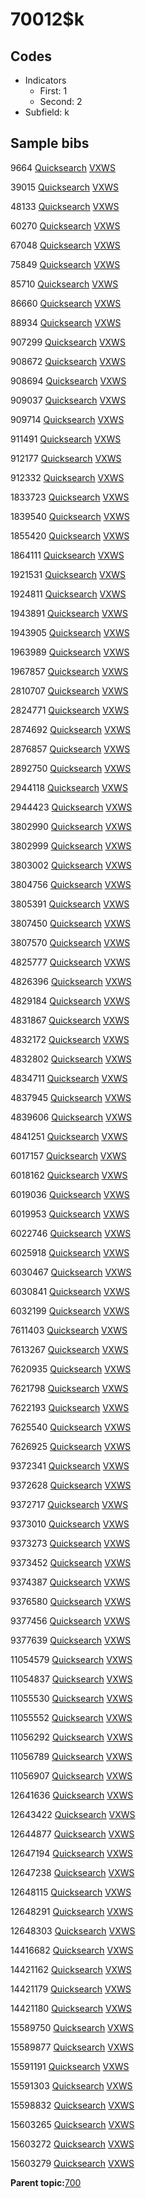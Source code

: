 # 70012$k

## Codes

-   Indicators
    -   First: 1
    -   Second: 2
-   Subfield: k

## Sample bibs

9664 [Quicksearch](https://search.library.yale.edu/catalog/9664) [VXWS](http://prodorbis.library.yale.edu:7014/vxws/GetHoldingsService?bibId=9664)

39015 [Quicksearch](https://search.library.yale.edu/catalog/39015) [VXWS](http://prodorbis.library.yale.edu:7014/vxws/GetHoldingsService?bibId=39015)

48133 [Quicksearch](https://search.library.yale.edu/catalog/48133) [VXWS](http://prodorbis.library.yale.edu:7014/vxws/GetHoldingsService?bibId=48133)

60270 [Quicksearch](https://search.library.yale.edu/catalog/60270) [VXWS](http://prodorbis.library.yale.edu:7014/vxws/GetHoldingsService?bibId=60270)

67048 [Quicksearch](https://search.library.yale.edu/catalog/67048) [VXWS](http://prodorbis.library.yale.edu:7014/vxws/GetHoldingsService?bibId=67048)

75849 [Quicksearch](https://search.library.yale.edu/catalog/75849) [VXWS](http://prodorbis.library.yale.edu:7014/vxws/GetHoldingsService?bibId=75849)

85710 [Quicksearch](https://search.library.yale.edu/catalog/85710) [VXWS](http://prodorbis.library.yale.edu:7014/vxws/GetHoldingsService?bibId=85710)

86660 [Quicksearch](https://search.library.yale.edu/catalog/86660) [VXWS](http://prodorbis.library.yale.edu:7014/vxws/GetHoldingsService?bibId=86660)

88934 [Quicksearch](https://search.library.yale.edu/catalog/88934) [VXWS](http://prodorbis.library.yale.edu:7014/vxws/GetHoldingsService?bibId=88934)

907299 [Quicksearch](https://search.library.yale.edu/catalog/907299) [VXWS](http://prodorbis.library.yale.edu:7014/vxws/GetHoldingsService?bibId=907299)

908672 [Quicksearch](https://search.library.yale.edu/catalog/908672) [VXWS](http://prodorbis.library.yale.edu:7014/vxws/GetHoldingsService?bibId=908672)

908694 [Quicksearch](https://search.library.yale.edu/catalog/908694) [VXWS](http://prodorbis.library.yale.edu:7014/vxws/GetHoldingsService?bibId=908694)

909037 [Quicksearch](https://search.library.yale.edu/catalog/909037) [VXWS](http://prodorbis.library.yale.edu:7014/vxws/GetHoldingsService?bibId=909037)

909714 [Quicksearch](https://search.library.yale.edu/catalog/909714) [VXWS](http://prodorbis.library.yale.edu:7014/vxws/GetHoldingsService?bibId=909714)

911491 [Quicksearch](https://search.library.yale.edu/catalog/911491) [VXWS](http://prodorbis.library.yale.edu:7014/vxws/GetHoldingsService?bibId=911491)

912177 [Quicksearch](https://search.library.yale.edu/catalog/912177) [VXWS](http://prodorbis.library.yale.edu:7014/vxws/GetHoldingsService?bibId=912177)

912332 [Quicksearch](https://search.library.yale.edu/catalog/912332) [VXWS](http://prodorbis.library.yale.edu:7014/vxws/GetHoldingsService?bibId=912332)

1833723 [Quicksearch](https://search.library.yale.edu/catalog/1833723) [VXWS](http://prodorbis.library.yale.edu:7014/vxws/GetHoldingsService?bibId=1833723)

1839540 [Quicksearch](https://search.library.yale.edu/catalog/1839540) [VXWS](http://prodorbis.library.yale.edu:7014/vxws/GetHoldingsService?bibId=1839540)

1855420 [Quicksearch](https://search.library.yale.edu/catalog/1855420) [VXWS](http://prodorbis.library.yale.edu:7014/vxws/GetHoldingsService?bibId=1855420)

1864111 [Quicksearch](https://search.library.yale.edu/catalog/1864111) [VXWS](http://prodorbis.library.yale.edu:7014/vxws/GetHoldingsService?bibId=1864111)

1921531 [Quicksearch](https://search.library.yale.edu/catalog/1921531) [VXWS](http://prodorbis.library.yale.edu:7014/vxws/GetHoldingsService?bibId=1921531)

1924811 [Quicksearch](https://search.library.yale.edu/catalog/1924811) [VXWS](http://prodorbis.library.yale.edu:7014/vxws/GetHoldingsService?bibId=1924811)

1943891 [Quicksearch](https://search.library.yale.edu/catalog/1943891) [VXWS](http://prodorbis.library.yale.edu:7014/vxws/GetHoldingsService?bibId=1943891)

1943905 [Quicksearch](https://search.library.yale.edu/catalog/1943905) [VXWS](http://prodorbis.library.yale.edu:7014/vxws/GetHoldingsService?bibId=1943905)

1963989 [Quicksearch](https://search.library.yale.edu/catalog/1963989) [VXWS](http://prodorbis.library.yale.edu:7014/vxws/GetHoldingsService?bibId=1963989)

1967857 [Quicksearch](https://search.library.yale.edu/catalog/1967857) [VXWS](http://prodorbis.library.yale.edu:7014/vxws/GetHoldingsService?bibId=1967857)

2810707 [Quicksearch](https://search.library.yale.edu/catalog/2810707) [VXWS](http://prodorbis.library.yale.edu:7014/vxws/GetHoldingsService?bibId=2810707)

2824771 [Quicksearch](https://search.library.yale.edu/catalog/2824771) [VXWS](http://prodorbis.library.yale.edu:7014/vxws/GetHoldingsService?bibId=2824771)

2874692 [Quicksearch](https://search.library.yale.edu/catalog/2874692) [VXWS](http://prodorbis.library.yale.edu:7014/vxws/GetHoldingsService?bibId=2874692)

2876857 [Quicksearch](https://search.library.yale.edu/catalog/2876857) [VXWS](http://prodorbis.library.yale.edu:7014/vxws/GetHoldingsService?bibId=2876857)

2892750 [Quicksearch](https://search.library.yale.edu/catalog/2892750) [VXWS](http://prodorbis.library.yale.edu:7014/vxws/GetHoldingsService?bibId=2892750)

2944118 [Quicksearch](https://search.library.yale.edu/catalog/2944118) [VXWS](http://prodorbis.library.yale.edu:7014/vxws/GetHoldingsService?bibId=2944118)

2944423 [Quicksearch](https://search.library.yale.edu/catalog/2944423) [VXWS](http://prodorbis.library.yale.edu:7014/vxws/GetHoldingsService?bibId=2944423)

3802990 [Quicksearch](https://search.library.yale.edu/catalog/3802990) [VXWS](http://prodorbis.library.yale.edu:7014/vxws/GetHoldingsService?bibId=3802990)

3802999 [Quicksearch](https://search.library.yale.edu/catalog/3802999) [VXWS](http://prodorbis.library.yale.edu:7014/vxws/GetHoldingsService?bibId=3802999)

3803002 [Quicksearch](https://search.library.yale.edu/catalog/3803002) [VXWS](http://prodorbis.library.yale.edu:7014/vxws/GetHoldingsService?bibId=3803002)

3804756 [Quicksearch](https://search.library.yale.edu/catalog/3804756) [VXWS](http://prodorbis.library.yale.edu:7014/vxws/GetHoldingsService?bibId=3804756)

3805391 [Quicksearch](https://search.library.yale.edu/catalog/3805391) [VXWS](http://prodorbis.library.yale.edu:7014/vxws/GetHoldingsService?bibId=3805391)

3807450 [Quicksearch](https://search.library.yale.edu/catalog/3807450) [VXWS](http://prodorbis.library.yale.edu:7014/vxws/GetHoldingsService?bibId=3807450)

3807570 [Quicksearch](https://search.library.yale.edu/catalog/3807570) [VXWS](http://prodorbis.library.yale.edu:7014/vxws/GetHoldingsService?bibId=3807570)

4825777 [Quicksearch](https://search.library.yale.edu/catalog/4825777) [VXWS](http://prodorbis.library.yale.edu:7014/vxws/GetHoldingsService?bibId=4825777)

4826396 [Quicksearch](https://search.library.yale.edu/catalog/4826396) [VXWS](http://prodorbis.library.yale.edu:7014/vxws/GetHoldingsService?bibId=4826396)

4829184 [Quicksearch](https://search.library.yale.edu/catalog/4829184) [VXWS](http://prodorbis.library.yale.edu:7014/vxws/GetHoldingsService?bibId=4829184)

4831867 [Quicksearch](https://search.library.yale.edu/catalog/4831867) [VXWS](http://prodorbis.library.yale.edu:7014/vxws/GetHoldingsService?bibId=4831867)

4832172 [Quicksearch](https://search.library.yale.edu/catalog/4832172) [VXWS](http://prodorbis.library.yale.edu:7014/vxws/GetHoldingsService?bibId=4832172)

4832802 [Quicksearch](https://search.library.yale.edu/catalog/4832802) [VXWS](http://prodorbis.library.yale.edu:7014/vxws/GetHoldingsService?bibId=4832802)

4834711 [Quicksearch](https://search.library.yale.edu/catalog/4834711) [VXWS](http://prodorbis.library.yale.edu:7014/vxws/GetHoldingsService?bibId=4834711)

4837945 [Quicksearch](https://search.library.yale.edu/catalog/4837945) [VXWS](http://prodorbis.library.yale.edu:7014/vxws/GetHoldingsService?bibId=4837945)

4839606 [Quicksearch](https://search.library.yale.edu/catalog/4839606) [VXWS](http://prodorbis.library.yale.edu:7014/vxws/GetHoldingsService?bibId=4839606)

4841251 [Quicksearch](https://search.library.yale.edu/catalog/4841251) [VXWS](http://prodorbis.library.yale.edu:7014/vxws/GetHoldingsService?bibId=4841251)

6017157 [Quicksearch](https://search.library.yale.edu/catalog/6017157) [VXWS](http://prodorbis.library.yale.edu:7014/vxws/GetHoldingsService?bibId=6017157)

6018162 [Quicksearch](https://search.library.yale.edu/catalog/6018162) [VXWS](http://prodorbis.library.yale.edu:7014/vxws/GetHoldingsService?bibId=6018162)

6019036 [Quicksearch](https://search.library.yale.edu/catalog/6019036) [VXWS](http://prodorbis.library.yale.edu:7014/vxws/GetHoldingsService?bibId=6019036)

6019953 [Quicksearch](https://search.library.yale.edu/catalog/6019953) [VXWS](http://prodorbis.library.yale.edu:7014/vxws/GetHoldingsService?bibId=6019953)

6022746 [Quicksearch](https://search.library.yale.edu/catalog/6022746) [VXWS](http://prodorbis.library.yale.edu:7014/vxws/GetHoldingsService?bibId=6022746)

6025918 [Quicksearch](https://search.library.yale.edu/catalog/6025918) [VXWS](http://prodorbis.library.yale.edu:7014/vxws/GetHoldingsService?bibId=6025918)

6030467 [Quicksearch](https://search.library.yale.edu/catalog/6030467) [VXWS](http://prodorbis.library.yale.edu:7014/vxws/GetHoldingsService?bibId=6030467)

6030841 [Quicksearch](https://search.library.yale.edu/catalog/6030841) [VXWS](http://prodorbis.library.yale.edu:7014/vxws/GetHoldingsService?bibId=6030841)

6032199 [Quicksearch](https://search.library.yale.edu/catalog/6032199) [VXWS](http://prodorbis.library.yale.edu:7014/vxws/GetHoldingsService?bibId=6032199)

7611403 [Quicksearch](https://search.library.yale.edu/catalog/7611403) [VXWS](http://prodorbis.library.yale.edu:7014/vxws/GetHoldingsService?bibId=7611403)

7613267 [Quicksearch](https://search.library.yale.edu/catalog/7613267) [VXWS](http://prodorbis.library.yale.edu:7014/vxws/GetHoldingsService?bibId=7613267)

7620935 [Quicksearch](https://search.library.yale.edu/catalog/7620935) [VXWS](http://prodorbis.library.yale.edu:7014/vxws/GetHoldingsService?bibId=7620935)

7621798 [Quicksearch](https://search.library.yale.edu/catalog/7621798) [VXWS](http://prodorbis.library.yale.edu:7014/vxws/GetHoldingsService?bibId=7621798)

7622193 [Quicksearch](https://search.library.yale.edu/catalog/7622193) [VXWS](http://prodorbis.library.yale.edu:7014/vxws/GetHoldingsService?bibId=7622193)

7625540 [Quicksearch](https://search.library.yale.edu/catalog/7625540) [VXWS](http://prodorbis.library.yale.edu:7014/vxws/GetHoldingsService?bibId=7625540)

7626925 [Quicksearch](https://search.library.yale.edu/catalog/7626925) [VXWS](http://prodorbis.library.yale.edu:7014/vxws/GetHoldingsService?bibId=7626925)

9372341 [Quicksearch](https://search.library.yale.edu/catalog/9372341) [VXWS](http://prodorbis.library.yale.edu:7014/vxws/GetHoldingsService?bibId=9372341)

9372628 [Quicksearch](https://search.library.yale.edu/catalog/9372628) [VXWS](http://prodorbis.library.yale.edu:7014/vxws/GetHoldingsService?bibId=9372628)

9372717 [Quicksearch](https://search.library.yale.edu/catalog/9372717) [VXWS](http://prodorbis.library.yale.edu:7014/vxws/GetHoldingsService?bibId=9372717)

9373010 [Quicksearch](https://search.library.yale.edu/catalog/9373010) [VXWS](http://prodorbis.library.yale.edu:7014/vxws/GetHoldingsService?bibId=9373010)

9373273 [Quicksearch](https://search.library.yale.edu/catalog/9373273) [VXWS](http://prodorbis.library.yale.edu:7014/vxws/GetHoldingsService?bibId=9373273)

9373452 [Quicksearch](https://search.library.yale.edu/catalog/9373452) [VXWS](http://prodorbis.library.yale.edu:7014/vxws/GetHoldingsService?bibId=9373452)

9374387 [Quicksearch](https://search.library.yale.edu/catalog/9374387) [VXWS](http://prodorbis.library.yale.edu:7014/vxws/GetHoldingsService?bibId=9374387)

9376580 [Quicksearch](https://search.library.yale.edu/catalog/9376580) [VXWS](http://prodorbis.library.yale.edu:7014/vxws/GetHoldingsService?bibId=9376580)

9377456 [Quicksearch](https://search.library.yale.edu/catalog/9377456) [VXWS](http://prodorbis.library.yale.edu:7014/vxws/GetHoldingsService?bibId=9377456)

9377639 [Quicksearch](https://search.library.yale.edu/catalog/9377639) [VXWS](http://prodorbis.library.yale.edu:7014/vxws/GetHoldingsService?bibId=9377639)

11054579 [Quicksearch](https://search.library.yale.edu/catalog/11054579) [VXWS](http://prodorbis.library.yale.edu:7014/vxws/GetHoldingsService?bibId=11054579)

11054837 [Quicksearch](https://search.library.yale.edu/catalog/11054837) [VXWS](http://prodorbis.library.yale.edu:7014/vxws/GetHoldingsService?bibId=11054837)

11055530 [Quicksearch](https://search.library.yale.edu/catalog/11055530) [VXWS](http://prodorbis.library.yale.edu:7014/vxws/GetHoldingsService?bibId=11055530)

11055552 [Quicksearch](https://search.library.yale.edu/catalog/11055552) [VXWS](http://prodorbis.library.yale.edu:7014/vxws/GetHoldingsService?bibId=11055552)

11056292 [Quicksearch](https://search.library.yale.edu/catalog/11056292) [VXWS](http://prodorbis.library.yale.edu:7014/vxws/GetHoldingsService?bibId=11056292)

11056789 [Quicksearch](https://search.library.yale.edu/catalog/11056789) [VXWS](http://prodorbis.library.yale.edu:7014/vxws/GetHoldingsService?bibId=11056789)

11056907 [Quicksearch](https://search.library.yale.edu/catalog/11056907) [VXWS](http://prodorbis.library.yale.edu:7014/vxws/GetHoldingsService?bibId=11056907)

12641636 [Quicksearch](https://search.library.yale.edu/catalog/12641636) [VXWS](http://prodorbis.library.yale.edu:7014/vxws/GetHoldingsService?bibId=12641636)

12643422 [Quicksearch](https://search.library.yale.edu/catalog/12643422) [VXWS](http://prodorbis.library.yale.edu:7014/vxws/GetHoldingsService?bibId=12643422)

12644877 [Quicksearch](https://search.library.yale.edu/catalog/12644877) [VXWS](http://prodorbis.library.yale.edu:7014/vxws/GetHoldingsService?bibId=12644877)

12647194 [Quicksearch](https://search.library.yale.edu/catalog/12647194) [VXWS](http://prodorbis.library.yale.edu:7014/vxws/GetHoldingsService?bibId=12647194)

12647238 [Quicksearch](https://search.library.yale.edu/catalog/12647238) [VXWS](http://prodorbis.library.yale.edu:7014/vxws/GetHoldingsService?bibId=12647238)

12648115 [Quicksearch](https://search.library.yale.edu/catalog/12648115) [VXWS](http://prodorbis.library.yale.edu:7014/vxws/GetHoldingsService?bibId=12648115)

12648291 [Quicksearch](https://search.library.yale.edu/catalog/12648291) [VXWS](http://prodorbis.library.yale.edu:7014/vxws/GetHoldingsService?bibId=12648291)

12648303 [Quicksearch](https://search.library.yale.edu/catalog/12648303) [VXWS](http://prodorbis.library.yale.edu:7014/vxws/GetHoldingsService?bibId=12648303)

14416682 [Quicksearch](https://search.library.yale.edu/catalog/14416682) [VXWS](http://prodorbis.library.yale.edu:7014/vxws/GetHoldingsService?bibId=14416682)

14421162 [Quicksearch](https://search.library.yale.edu/catalog/14421162) [VXWS](http://prodorbis.library.yale.edu:7014/vxws/GetHoldingsService?bibId=14421162)

14421179 [Quicksearch](https://search.library.yale.edu/catalog/14421179) [VXWS](http://prodorbis.library.yale.edu:7014/vxws/GetHoldingsService?bibId=14421179)

14421180 [Quicksearch](https://search.library.yale.edu/catalog/14421180) [VXWS](http://prodorbis.library.yale.edu:7014/vxws/GetHoldingsService?bibId=14421180)

15589750 [Quicksearch](https://search.library.yale.edu/catalog/15589750) [VXWS](http://prodorbis.library.yale.edu:7014/vxws/GetHoldingsService?bibId=15589750)

15589877 [Quicksearch](https://search.library.yale.edu/catalog/15589877) [VXWS](http://prodorbis.library.yale.edu:7014/vxws/GetHoldingsService?bibId=15589877)

15591191 [Quicksearch](https://search.library.yale.edu/catalog/15591191) [VXWS](http://prodorbis.library.yale.edu:7014/vxws/GetHoldingsService?bibId=15591191)

15591303 [Quicksearch](https://search.library.yale.edu/catalog/15591303) [VXWS](http://prodorbis.library.yale.edu:7014/vxws/GetHoldingsService?bibId=15591303)

15598832 [Quicksearch](https://search.library.yale.edu/catalog/15598832) [VXWS](http://prodorbis.library.yale.edu:7014/vxws/GetHoldingsService?bibId=15598832)

15603265 [Quicksearch](https://search.library.yale.edu/catalog/15603265) [VXWS](http://prodorbis.library.yale.edu:7014/vxws/GetHoldingsService?bibId=15603265)

15603272 [Quicksearch](https://search.library.yale.edu/catalog/15603272) [VXWS](http://prodorbis.library.yale.edu:7014/vxws/GetHoldingsService?bibId=15603272)

15603279 [Quicksearch](https://search.library.yale.edu/catalog/15603279) [VXWS](http://prodorbis.library.yale.edu:7014/vxws/GetHoldingsService?bibId=15603279)

**Parent topic:**[700](../../tags/700/700.md)


